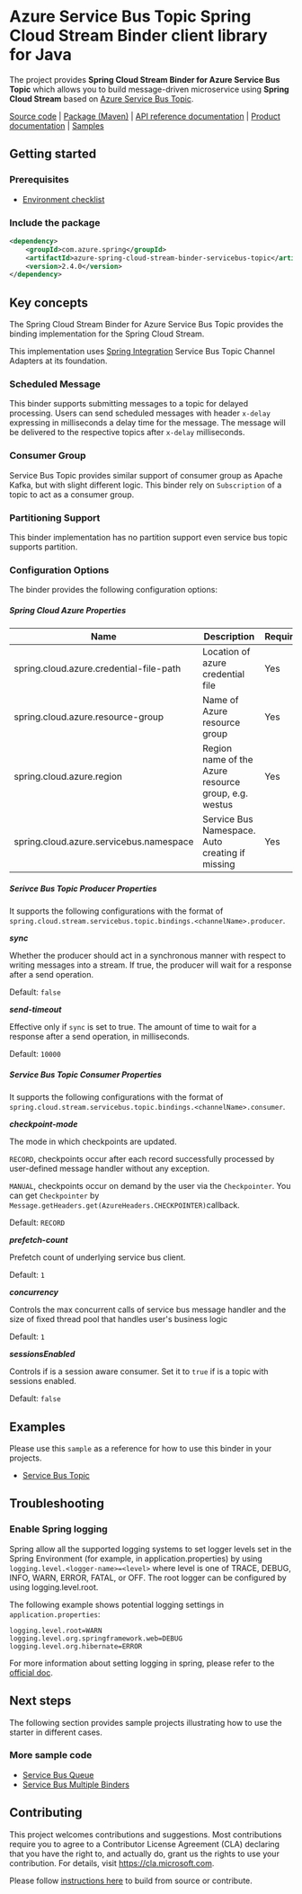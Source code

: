 # Azure Service Bus Topic Spring Cloud Stream Binder client library for Java

The project provides **Spring Cloud Stream Binder for Azure Service Bus Topic** which allows you to build message-driven 
microservice using **Spring Cloud Stream** based on [Azure Service Bus Topic][azure_service_bus].

[Source code][src_code] | [Package (Maven)][package] | [API reference documentation][refdocs] | [Product documentation][docs] | [Samples][sample]

## Getting started

### Prerequisites
- [Environment checklist][environment_checklist]

### Include the package
[//]: # ({x-version-update-start;com.azure.spring:azure-spring-cloud-stream-binder-servicebus-topic;current})
```xml
<dependency>
    <groupId>com.azure.spring</groupId>
    <artifactId>azure-spring-cloud-stream-binder-servicebus-topic</artifactId>
    <version>2.4.0</version>
</dependency>
```
[//]: # ({x-version-update-end})

## Key concepts

The Spring Cloud Stream Binder for Azure Service Bus Topic provides the binding implementation for the Spring Cloud Stream.

This implementation uses [Spring Integration][spring_integration] Service Bus Topic Channel Adapters at its foundation. 

### Scheduled Message
This binder supports submitting messages to a topic for delayed processing. Users can send scheduled messages with header `x-delay` 
expressing in milliseconds a delay time for the message. The message will be delivered to the respective topics after `x-delay` milliseconds. 

### Consumer Group

Service Bus Topic provides similar support of consumer group as Apache Kafka, but with slight different logic.
This binder rely on `Subscription` of a topic to act as a consumer group.

### Partitioning Support

This binder implementation has no partition support even service bus topic supports partition.

### Configuration Options 

The binder provides the following configuration options:

##### Spring Cloud Azure Properties

Name | Description | Required | Default 
---|---|---|---
spring.cloud.azure.credential-file-path | Location of azure credential file | Yes |
spring.cloud.azure.resource-group | Name of Azure resource group | Yes |
spring.cloud.azure.region | Region name of the Azure resource group, e.g. westus | Yes | 
spring.cloud.azure.servicebus.namespace | Service Bus Namespace. Auto creating if missing | Yes |

##### Serivce Bus Topic Producer Properties

It supports the following configurations with the format of `spring.cloud.stream.servicebus.topic.bindings.<channelName>.producer`.

**_sync_**

Whether the producer should act in a synchronous manner with respect to writing messages into a stream. If true, the 
producer will wait for a response after a send operation.

Default: `false`

**_send-timeout_**

Effective only if `sync` is set to true. The amount of time to wait for a response after a send operation, in milliseconds.

Default: `10000`
 
##### Service Bus Topic Consumer Properties

It supports the following configurations with the format of `spring.cloud.stream.servicebus.topic.bindings.<channelName>.consumer`.

**_checkpoint-mode_**

The mode in which checkpoints are updated.

`RECORD`, checkpoints occur after each record successfully processed by user-defined message handler without any exception.

`MANUAL`, checkpoints occur on demand by the user via the `Checkpointer`. You can get `Checkpointer` by `Message.getHeaders.get(AzureHeaders.CHECKPOINTER)`callback.

Default: `RECORD`

**_prefetch-count_**

Prefetch count of underlying service bus client.

Default: `1`

**_concurrency_**

Controls the max concurrent calls of service bus message handler and the size of fixed thread pool that handles user's business logic

Default: `1`

**_sessionsEnabled_**

Controls if is a session aware consumer. Set it to `true` if is a topic with sessions enabled.

Default: `false`

## Examples 

Please use this `sample` as a reference
for how to use this binder in your projects. 
- [Service Bus Topic][spring_cloud_stream_binder_service_bus_topic]

## Troubleshooting

### Enable Spring logging
Spring allow all the supported logging systems to set logger levels set in the Spring Environment (for example, in application.properties) by using 
`logging.level.<logger-name>=<level>` where level is one of TRACE, DEBUG, INFO, WARN, ERROR, FATAL, or OFF. 
The root logger can be configured by using logging.level.root.

The following example shows potential logging settings in `application.properties`:

```
logging.level.root=WARN
logging.level.org.springframework.web=DEBUG
logging.level.org.hibernate=ERROR
```

For more information about setting logging in spring, please refer to the [official doc][spring_boot_logging].

## Next steps
The following section provides sample projects illustrating how to use the starter in different cases.

### More sample code
- [Service Bus Queue][spring_cloud_stream_binder_service_bus_queue]
- [Service Bus Multiple Binders][spring_cloud_stream_binder_service_bus_multiple_binders]

## Contributing
This project welcomes contributions and suggestions.  Most contributions require you to agree to a Contributor License Agreement (CLA) declaring that you have the right to, and actually do, grant us the rights to use your contribution. For details, visit https://cla.microsoft.com.

Please follow [instructions here][contributing_md] to build from source or contribute.

<!-- Links -->
[azure_service_bus]: https://azure.microsoft.com/services/service-bus/
[contributing_md]: https://github.com/Azure/azure-sdk-for-java/tree/master/sdk/spring/CONTRIBUTING.md
[docs]: https://docs.microsoft.com/azure/developer/java/spring-framework/configure-spring-cloud-stream-binder-java-app-with-service-bus
[package]: https://mvnrepository.com/artifact/com.microsoft.azure/spring-cloud-azure-servicebus-topic-stream-binder
[refdocs]: https://azure.github.io/azure-sdk-for-java/springcloud.html#azure-spring-cloud-stream-binder-servicebus-topic
[sample]: https://github.com/Azure/azure-sdk-for-java/tree/master/sdk/spring/azure-spring-boot-samples/azure-spring-cloud-sample-servicebus-topic-binder
[spring_boot_logging]: https://docs.spring.io/spring-boot/docs/current/reference/html/spring-boot-features.html#boot-features-logging
[service_bus_queue_binder]: https://github.com/Azure/azure-sdk-for-java/tree/master/sdk/spring/azure-spring-cloud-stream-binder-servicebus-queue
[service_bus_topic_binder]: https://github.com/Azure/azure-sdk-for-java/tree/master/sdk/spring/azure-spring-cloud-stream-binder-servicebus-topic
[spring_cloud_stream_binder_service_bus_multiple_binders]: https://github.com/Azure/azure-sdk-for-java/tree/master/sdk/spring/azure-spring-boot-samples/azure-spring-cloud-sample-servicebus-queue-multibinders
[spring_cloud_stream_binder_service_bus_queue]: https://github.com/Azure/azure-sdk-for-java/tree/master/sdk/spring/azure-spring-boot-samples/azure-spring-cloud-sample-servicebus-queue-binder
[spring_cloud_stream_binder_service_bus_topic]: https://github.com/Azure/azure-sdk-for-java/tree/master/sdk/spring/azure-spring-boot-samples/azure-spring-cloud-sample-servicebus-topic-binder
[spring_integration]: https://spring.io/projects/spring-integration
[src_code]: https://github.com/Azure/azure-sdk-for-java/tree/master/sdk/spring/azure-spring-cloud-stream-binder-servicebus-topic
[environment_checklist]: https://github.com/Azure/azure-sdk-for-java/blob/master/sdk/spring/ENVIRONMENT_CHECKLIST.md#ready-to-run-checklist
